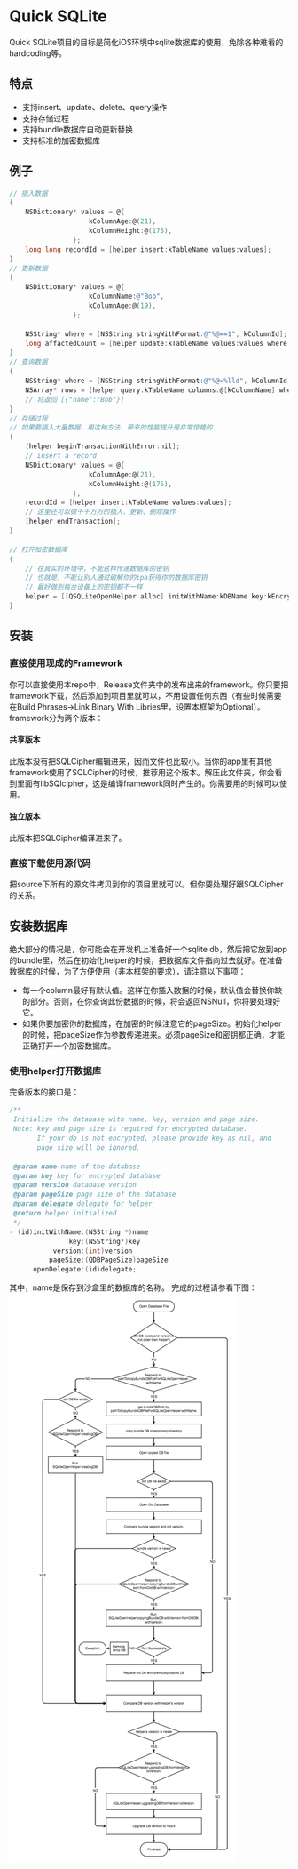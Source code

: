 # Quick SQLite
Quick SQLite项目的目标是简化iOS环境中sqlite数据库的使用，免除各种难看的hardcoding等。
## 特点
- 支持insert、update、delete、query操作
- 支持存储过程
- 支持bundle数据库自动更新替换
- 支持标准的加密数据库

## 例子
```objective-c
// 插入数据
{
	NSDictionary* values = @{
					kColumnAge:@(21),
					kColumnHeight:@(175),
				};
	long long recordId = [helper insert:kTableName values:values];
}
// 更新数据
{
	NSDictionary* values = @{
					kColumnName:@"Bob",
					kColumnAge:@(19),
				};
        
    NSString* where = [NSString stringWithFormat:@"%@==1", kColumnId];
    long affactedCount = [helper update:kTableName values:values where:where];
}
// 查询数据
{
	NSString* where = [NSString stringWithFormat:@"%@=%lld", kColumnId, recordId];
    NSArray* rows = [helper query:kTableName columns:@[kColumnName] where:where];
	// 将返回 [{"name":"Bob"}]
}
// 存储过程
// 如果要插入大量数据，用这种方法，带来的性能提升是非常惊艳的
{
	[helper beginTransactionWithError:nil];
    // insert a record
    NSDictionary* values = @{
					kColumnAge:@(21),
					kColumnHeight:@(175),
				};
    recordId = [helper insert:kTableName values:values];
	// 这里还可以做千千万万的插入、更新、删除操作
    [helper endTransaction];
}

// 打开加密数据库
{
	// 在真实的环境中，不能这样传递数据库的密钥
	// 也就是，不能让别人通过破解你的ipa获得你的数据库密钥
	// 最好做到每台设备上的密钥都不一样
	helper = [[QSQLiteOpenHelper alloc] initWithName:kDBName key:kEncryptedDBKey openDelegate:self];
}
```
## 安装
### 直接使用现成的Framework
你可以直接使用本repo中，Release文件夹中的发布出来的framework。你只要把framework下载，然后添加到项目里就可以，不用设置任何东西（有些时候需要在Build Phrases->Link Binary With Libries里，设置本框架为Optional）。
framework分为两个版本：
#### 共享版本
此版本没有把SQLCipher编辑进来，因而文件也比较小。当你的app里有其他framework使用了SQLCipher的时候，推荐用这个版本。解压此文件夹，你会看到里面有libSQlcipher，这是编译framework同时产生的。你需要用的时候可以使用。
#### 独立版本
此版本把SQLCipher编译进来了。
### 直接下载使用源代码
把source下所有的源文件拷贝到你的项目里就可以。但你要处理好跟SQLCipher的关系。
## 安装数据库
绝大部分的情况是，你可能会在开发机上准备好一个sqlite db，然后把它放到app的bundle里，然后在初始化helper的时候，把数据库文件指向过去就好。在准备数据库的时候，为了方便使用（非本框架的要求），请注意以下事项：
- 每一个column最好有默认值。这样在你插入数据的时候，默认值会替换你缺的部分。否则，在你查询此份数据的时候，将会返回NSNull，你将要处理好它。
- 如果你要加密你的数据库，在加密的时候注意它的pageSize。初始化helper的时候，把pageSize作为参数传递进来。必须pageSize和密钥都正确，才能正确打开一个加密数据库。

### 使用helper打开数据库
完备版本的接口是：
```objective-c
/**
 Initialize the database with name, key, version and page size.
 Note: key and page size is required for encrypted database.
       If your db is not encrypted, please provide key as nil, and 
       page size will be ignored.

 @param name name of the database
 @param key key for encrypted database
 @param version database version
 @param pageSize page size of the database
 @param delegate delegate for helper
 @return helper initialized
 */
- (id)initWithName:(NSString *)name
               key:(NSString*)key
           version:(int)version
          pageSize:(QDBPageSize)pageSize
      openDelegate:(id)delegate;
```
其中，name是保存到沙盒里的数据库的名称。
完成的过程请参看下图：
[![数据库安装到app 沙盒的过程](https://github.com/Sody666/QuickSQLite/blob/master/resources/QuickSQLiteInstall.png "数据库安装到app 沙盒的过程")](https://github.com/Sody666/QuickSQLite/blob/master/resources/QuickSQLiteInstall.png "数据库安装到app 沙盒的过程")
